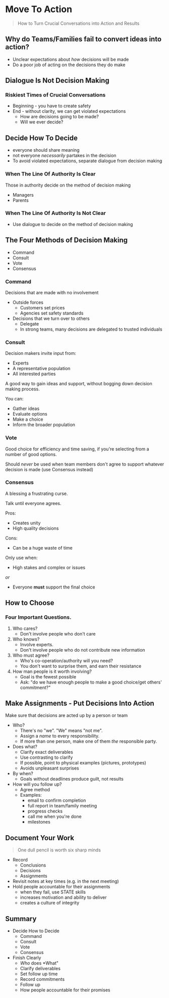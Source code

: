 # Move To Action

> How to Turn Crucial Conversations into Action and Results

## Why do Teams/Families fail to convert ideas into action?

- Unclear expectations about *how* decisions will be made
- Do a poor job of acting on the decisions they do make

## Dialogue Is Not Decision Making

### Riskiest Times of Crucial Conversations

- Beginning - you have to create safety
- End - without clarity, we can get violated expectations
    - How are decisions going to be made?
    - Will we ever decide?

## Decide How To Decide

- everyone should share meaning
- not everyone *necessarily* partakes in the decision
- To avoid violated expectations, separate dialogue from decision making

### When The Line Of Authority Is Clear

Those in authority decide on the method of decision making

- Managers
- Parents

### When The Line Of Authority Is Not Clear

- Use dialogue to decide on the method of decision making

## The Four Methods of Decision Making

- Command
- Consult
- Vote
- Consensus

### Command

Decisions that are made with no involvement

- Outside forces
    - Customers set prices
    - Agencies set safety standards
- Decisions that we turn over to others
    - Delegate
    - In strong teams, many decisions are delegated to trusted individuals

### Consult

Decision makers invite input from:

- Experts
- A representative population
- All interested parties

A good way to gain ideas and support, without bogging down decision making process.

You can:

- Gather ideas
- Evaluate options
- Make a choice
- Inform the broader population

### Vote

Good choice for efficiency and time saving, if you're selecting from a number of good options.

Should *never* be used when team members don't agree to support whatever decision is made (use Consensus instead)

### Consensus

A blessing a frustrating curse.

Talk until everyone agrees.

Pros:

- Creates unity
- High quality decisions

Cons:

- Can be a huge waste of time

Only use when:

- High stakes and complex or issues

*or*

- Everyone **must** support the final choice

## How to Choose

### Four Important Questions.

1. Who cares?
    - Don't involve people who don't care
1. Who knows?
    - Involve experts.
    - Don't involve people who do not contribute new information
1. Who must agree?
    - Who's co-operation/authority will you need?
    - You don't want to surprise them, and earn their resistance
1. How man people is it worth involving?
    - Goal is the fewest possible
    - Ask: "do we have enough people to make a good choice/get others' commitment?"

## Make Assignments - Put Decisions Into Action

Make sure that decisions are acted up by a person or team

- Who?
    - There's no "we".  "We" means "not me".
    - Assign a *name* to every responsibility.
    - If more than one person, make one of them *the* responsible party.
- Does what?
    - Clarify exact deliverables
    - Use contrasting to clarify
    - If possible, point to physical examples (pictures, prototypes)
    - Avoids unpleasant surprises
- By when?
    - Goals without deadlines produce guilt, not results
- How will you follow up?
    - Agree method
    - Examples:
        - email to confirm completion
        - full report in team/family meeting
        - progress checks
        - call me when you're done
        - milestones

## Document Your Work

> One dull pencil is worth six sharp minds

- Record
    - Conclusions
    - Decisions
    - Assignments
- Revisit notes at key times (e.g. in the next meeting)
- Hold people accountable for their assignments
    - when they fail, use STATE skills
    - increases motivation and ability to deliver
    - creates a culture of integrity

## Summary

- Decide How to Decide
    - Command
    - Consult
    - Vote
    - Consensus
- Finish Clearly
    - *Who* does *What"
    - Clarify deliverables
    - Set follow up time
    - Record commitments
    - Follow up
    - How people accountable for their promises


